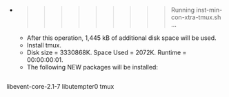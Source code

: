 * >>>>>>>>> Running inst-min-con-xtra-tmux.sh ...
  * After this operation, 1,445 kB of additional disk space will be used.
  * Install tmux.
  * Disk size = 3330868K. Space Used = 2072K. Runtime = 00:00:00:01.
  * The following NEW packages will be installed:
  ```bash
libevent-core-2.1-7 libutempter0 tmux
  ```
